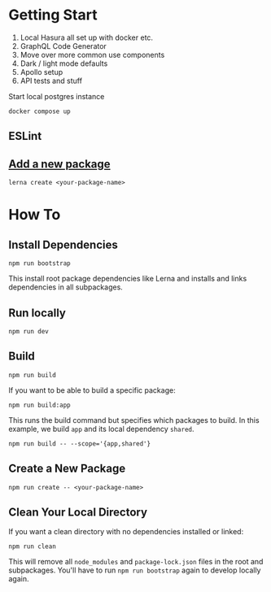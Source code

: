 # Getting Start

1. Local Hasura all set up with docker etc.
2. GraphQL Code Generator
3. Move over more common use components
4. Dark / light mode defaults
5. Apollo setup
6. API tests and stuff

Start local postgres instance
```
docker compose up
```


## ESLint

## [Add a new package](https://github.com/lerna/lerna/tree/main/commands/create#readme)

```
lerna create <your-package-name>
```

# How To

## Install Dependencies

```
npm run bootstrap
```

This install root package dependencies like Lerna and installs and links dependencies in all subpackages.

## Run locally

``` 
npm run dev
```

## Build 

```
npm run build
```

If you want to be able to build a specific package:

```
npm run build:app
```

This runs the build command but specifies which packages to build. In this example, we build `app` and its local dependency `shared`. 

```
npm run build -- --scope='{app,shared'}
```

## Create a New Package

```
npm run create -- <your-package-name>
```

## Clean Your Local Directory

If you want a clean directory with no dependencies installed or linked:

```
npm run clean
```

This will remove all `node_modules` and `package-lock.json` files in the root and subpackages. You'll have to run `npm run bootstrap` again to develop locally again. 
